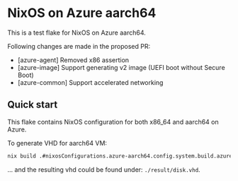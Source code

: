 # NixOS on Azure aarch64 

This is a test flake for NixOS on Azure aarch64.

Following changes are made in the proposed PR:

* [azure-agent] Removed x86 assertion
* [azure-image] Support generating v2 image (UEFI boot without Secure Boot)
* [azure-common] Support accelerated networking

## Quick start

This flake contains NixOS configuration for both x86_64 and aarch64 on Azure.

To generate VHD for aarch64 VM:

```bash
nix build .#nixosConfigurations.azure-aarch64.config.system.build.azureImage
```

... and the resulting vhd could be found under: `./result/disk.vhd`.

